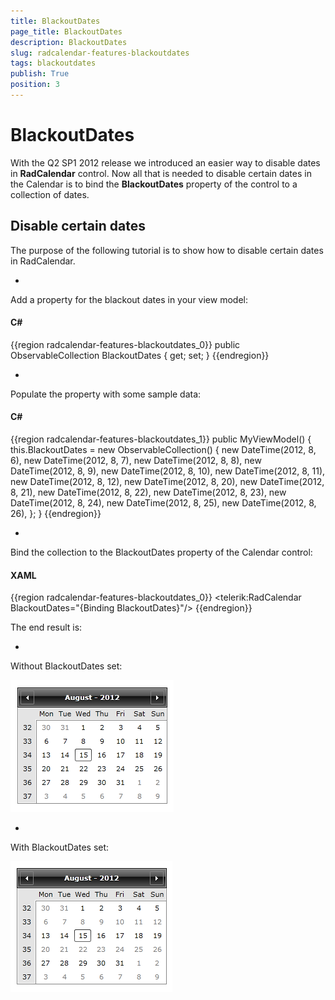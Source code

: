```yaml
---
title: BlackoutDates
page_title: BlackoutDates
description: BlackoutDates
slug: radcalendar-features-blackoutdates
tags: blackoutdates
publish: True
position: 3
---
```


# BlackoutDates



With the Q2 SP1 2012 release we introduced an easier way to disable dates in __RadCalendar__ control. Now all that is needed to disable certain dates in the Calendar is to bind the __BlackoutDates__ property of the control to a collection of dates.

## Disable certain dates

The purpose of the following tutorial is to show how to disable certain dates in RadCalendar.



* 

Add a property for the blackout dates in your view model:



#### __C#__

{{region radcalendar-features-blackoutdates_0}}
	public ObservableCollection<DateTime> BlackoutDates { get; set; }
	{{endregion}}



* 

Populate the property with some sample data:



#### __C#__

{{region radcalendar-features-blackoutdates_1}}
	public MyViewModel()
	{
		this.BlackoutDates = new ObservableCollection<DateTime>()
	    {
			new DateTime(2012, 8, 6),
			new DateTime(2012, 8, 7),
			new DateTime(2012, 8, 8),
			new DateTime(2012, 8, 9),
			new DateTime(2012, 8, 10),
			new DateTime(2012, 8, 11),
			new DateTime(2012, 8, 12),
			new DateTime(2012, 8, 20),
			new DateTime(2012, 8, 21),
			new DateTime(2012, 8, 22),
			new DateTime(2012, 8, 23),
			new DateTime(2012, 8, 24),
			new DateTime(2012, 8, 25),
			new DateTime(2012, 8, 26),
	    };
	}
	{{endregion}}



* 

Bind the collection to the BlackoutDates property of the Calendar control:



#### __XAML__

{{region radcalendar-features-blackoutdates_0}}
	<telerik:RadCalendar BlackoutDates="{Binding BlackoutDates}"/>
	{{endregion}}



The end result is:



* 

Without BlackoutDates set:

![radcalendar-features-blackoutdates-1](images/radcalendar-features-blackoutdates-1.png)

* 

With BlackoutDates set:

![radcalendar-features-blackoutdates-2](images/radcalendar-features-blackoutdates-2.png)
